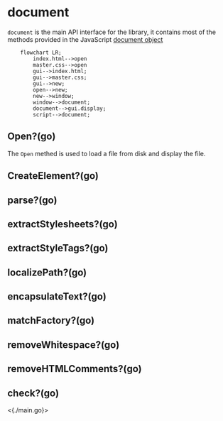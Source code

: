 # document

`document` is the main API interface for the library, it contains most of the methods provided in the JavaScript [document object](https://developer.mozilla.org/en-US/docs/Web/API/Document)

```mermaid
    flowchart LR;
        index.html-->open
        master.css-->open
        gui-->index.html;
        gui-->master.css;
        gui-->new;
        open-->new;
        new-->window;
        window-->document;
        document-->gui.display;
        script-->document;
```

## Open?(go)

The `Open` methed is used to load a file from disk and display the file.

## CreateElement?(go)

## parse?(go)

## extractStylesheets?(go)

## extractStyleTags?(go)

## localizePath?(go)

## encapsulateText?(go)

## matchFactory?(go)

## removeWhitespace?(go)

## removeHTMLComments?(go)

## check?(go)

<{./main.go}>
